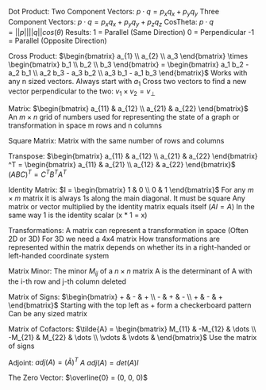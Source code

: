Dot Product:
	Two Component Vectors:
		$p \cdot q = p_{x} q_{x} + p_{y} q_{y}$
	Three Component Vectors:
		$p \cdot q = p_{x} q_{x} + p_{y} q_{y} + p_{z} q_{z}$
	CosTheta:
		$p \cdot q = ||p|| ||q|| cos(\theta)$
	Results:
		1 = Parallel (Same Direction)
		0 = Perpendicular
		-1 = Parallel (Opposite Direction)

Cross Product:
	$\begin{bmatrix} a_{1} \\ a_{2} \\ a_3 \end{bmatrix} \times \begin{bmatrix} b_1 \\ b_2 \\ b_3 \end{bmatrix} = \begin{bmatrix} a_1 b_2 - a_2 b_1 \\ a_2 b_3 - a_3 b_2 \\ a_3 b_1 - a_1 b_3 \end{bmatrix}$
	Works with any n sized vectors. Always start with $a_1$ 
	Cross two vectors to find a new vector perpendicular to the two:
		$v_1 \times v_2 = v_{\perp}$

Matrix:
	$\begin{bmatrix} a_{11} & a_{12} \\ a_{21} & a_{22} \end{bmatrix}$
	An $m \times n$ grid of numbers used for representing the state of a graph or transformation in space
	m rows and n columns

Square Matrix:
	Matrix with the same number of rows and columns

Transpose:
	$\begin{bmatrix} a_{11} & a_{12} \\ a_{21} & a_{22} \end{bmatrix} ^T = \begin{bmatrix} a_{11} & a_{21} \\ a_{12} & a_{22} \end{bmatrix}$
	$(ABC)^T = C^T B^T A^T$

Identity Matrix:
	$I = \begin{bmatrix} 1 & 0 \\ 0 & 1 \end{bmatrix}$
	For any $m \times m$ matrix it is always 1s along the main diagonal. It must be square
	Any matrix or vector multiplied by the identity matrix equals itself ($AI = A$)
		In the same way 1 is the identity scalar (x * 1 = x)

Transformations:
	A matrix can represent a transformation in space (Often 2D or 3D)
	For 3D we need a 4x4 matrix
	How transformations are represented within the matrix depends on whether its in a right-handed or left-handed coordinate system

Matrix Minor:
	The minor $M_{ij}$ of a $n \times n$ matrix A is the determinant of A with the i-th row and j-th column deleted

Matrix of Signs:
	$\begin{bmatrix} + & - & + \\ - & + & - \\ + & - & + \end{bmatrix}$
	Starting with the top left as $+$ form a checkerboard pattern
	Can be any sized matrix

Matrix of Cofactors:
	$\tilde{A} = \begin{bmatrix} M_{11} & -M_{12} & \dots \\ -M_{21} & M_{22} & \dots \\ \vdots & \vdots & \end{bmatrix}$
	Use the matrix of signs

Adjoint:
	$adj(A) = (\tilde{A})^T$
	$A \  adj(A) = det(A) I$

The Zero Vector:
	$\overline{0} = (0, 0, 0)$